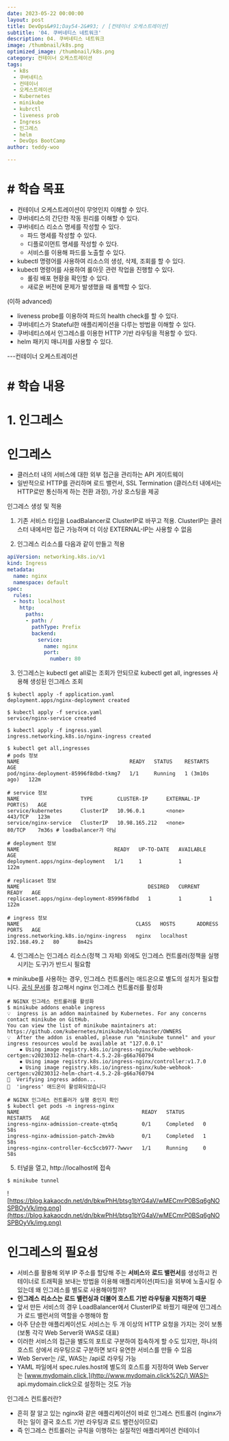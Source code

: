 ```yaml
---
date: 2023-05-22 00:00:00
layout: post
title: DevOps&#91;Day54-2&#93; / [컨테이너 오케스트레이션]
subtitle: '04. 쿠버네티스 네트워크'
description: 04. 쿠버네티스 네트워크
image: /thumbnail/k8s.png
optimized_image: /thumbnail/k8s.png
category: 컨테이너 오케스트레이션
tags:
  - k8s
  - 쿠버네티스
  - 컨테이너
  - 오케스트레이션
  - Kubernetes
  - minikube
  - kubrctl
  - liveness prob
  - Ingress
  - 인그레스
  - helm
  - DevOps BootCamp
author: teddy-woo

---
```


# **# 학습 목표**

- 컨테이너 오케스트레이션이 무엇인지 이해할 수 있다.
- 쿠버네티스의 간단한 작동 원리를 이해할 수 있다.
- 쿠버네티스 리소스 명세를 작성할 수 있다.
    - 파드 명세를 작성할 수 있다.
    - 디플로이먼트 명세를 작성할 수 있다.
    - 서비스를 이용해 파드를 노출할 수 있다.
- kubectl 명령어를 사용하여 리소스의 생성, 삭제, 조회를 할 수 있다.
- kubectl 명령어를 사용하여 롤아웃 관련 작업을 진행할 수 있다.
    - 롤링 배포 현황을 확인할 수 있다.
    - 새로운 버전에 문제가 발생했을 때 롤백할 수 있다.

(이하 advanced)

- liveness probe를 이용하여 파드의 health check를 할 수 있다.
- 쿠버네티스가 Stateful한 애플리케이션을 다루는 방법을 이해할 수 있다.
- 쿠버네티스에서 인그레스를 이용한 HTTP 기반 라우팅을 적용할 수 있다.
- helm 패키지 매니저를 사용할 수 있다.

---컨테이너 오케스트레이션

# **# 학습 내용**

# 1. 인그레스

# 인그레스

- 클러스터 내의 서비스에 대한 외부 접근을 관리하는 API 게이트웨이
- 일반적으로 HTTP를 관리하며 로드 밸런서, SSL Termination (클러스터 내에서는 HTTP로만 통신하게 하는 전환 과정), 가상 호스팅을 제공

인그레스 생성 및 적용

1) 기존 서비스 타입을 LoadBalancer로 ClusterIP로 바꾸고 적용. ClusterIP는 클러스터 내에서만 접근 가능하며 더 이상 EXTERNAL-IP는 사용할 수 없음

2) 인그레스 리소스를 다음과 같이 만들고 적용

```yaml
apiVersion: networking.k8s.io/v1
kind: Ingress
metadata:
  name: nginx
  namespace: default
spec:
  rules:
  - host: localhost
    http:
      paths:
      - path: /
        pathType: Prefix
        backend:
          service:
            name: nginx
            port:
              number: 80
```

3) 인그레스는 kubectl get all로는 조회가 안되므로 kubectl get all, ingresses 사용해 생성된 인그레스 조회

```
$ kubectl apply -f application.yaml
deployment.apps/nginx-deployment created

$ kubectl apply -f service.yaml
service/nginx-service created

$ kubectl apply -f ingress.yaml
ingress.networking.k8s.io/nginx-ingress created

$ kubectl get all,ingresses
# pods 정보
NAME                                    READY   STATUS    RESTARTS        AGE
pod/nginx-deployment-85996f8dbd-tkmg7   1/1     Running   1 (3m10s ago)   122m

# service 정보
NAME                    TYPE        CLUSTER-IP      EXTERNAL-IP   PORT(S)   AGE
service/kubernetes      ClusterIP   10.96.0.1       <none>        443/TCP   123m
service/nginx-service   ClusterIP   10.98.165.212   <none>        80/TCP    7m36s # loadbalancer가 아님

# deployment 정보
NAME                               READY   UP-TO-DATE   AVAILABLE   AGE
deployment.apps/nginx-deployment   1/1     1            1           122m

# replicaset 정보
NAME                                          DESIRED   CURRENT   READY   AGE
replicaset.apps/nginx-deployment-85996f8dbd   1         1         1       122m

# ingress 정보
NAME                                      CLASS   HOSTS       ADDRESS        PORTS   AGE
ingress.networking.k8s.io/nginx-ingress   nginx   localhost   192.168.49.2   80      8m42s
```

4) 인그레스는 인그레스 리소스(정책 그 자체) 외에도 인그레스 컨트롤러(정책을 실행시키는 도구)가 반드시 필요함

※ minikube를 사용하는 경우, 인그레스 컨트롤러는 애드온으로 별도의 설치가 필요합니다. [공식 문서](https://kubernetes.io/ko/docs/tasks/access-application-cluster/ingress-minikube/)를 참고해서 nginx 인그레스 컨트롤러를 활성화

```
# NGINX 인그레스 컨트롤러를 활성화
$ minikube addons enable ingress
💡  ingress is an addon maintained by Kubernetes. For any concerns contact minikube on GitHub.
You can view the list of minikube maintainers at: https://github.com/kubernetes/minikube/blob/master/OWNERS
💡  After the addon is enabled, please run "minikube tunnel" and your ingress resources would be available at "127.0.0.1"
    ▪ Using image registry.k8s.io/ingress-nginx/kube-webhook-certgen:v20230312-helm-chart-4.5.2-28-g66a760794
    ▪ Using image registry.k8s.io/ingress-nginx/controller:v1.7.0
    ▪ Using image registry.k8s.io/ingress-nginx/kube-webhook-certgen:v20230312-helm-chart-4.5.2-28-g66a760794
🔎  Verifying ingress addon...
🌟  'ingress' 애드온이 활성화되었습니다

# NGINX 인그레스 컨트롤러가 실행 중인지 확인
$ kubectl get pods -n ingress-nginx
NAME                                        READY   STATUS      RESTARTS   AGE
ingress-nginx-admission-create-qtm5q        0/1     Completed   0          58s
ingress-nginx-admission-patch-2mvkb         0/1     Completed   1          58s
ingress-nginx-controller-6cc5ccb977-7wwvr   1/1     Running     0          58s
```

5) 터널을 열고, http://localhost에 접속

```
$ minikube tunnel
```

![https://blog.kakaocdn.net/dn/bkwPhH/btsg1bYG4aV/wMECmrP0BSq6gNOSPBOyVk/img.png](https://blog.kakaocdn.net/dn/bkwPhH/btsg1bYG4aV/wMECmrP0BSq6gNOSPBOyVk/img.png)

# 인그레스의 필요성

- 서비스를 활용해 외부 IP 주소를 할당해 주는 **서비스**와 **로드 밸런서**를 생성하고 컨테이너로 트래픽을 보내는 방법을 이용해 애플리케이션(파드)을 외부에 노출시킬 수 있는데 왜 인그레스를 별도로 사용해야할까?
- **인그레스 리소스는 로드 밸런싱과 더불어 호스트 기반 라우팅을 지원하기 때문**
- 앞서 만든 서비스의 경우 LoadBalancer에서 ClusterIP로 바꿨기 때문에 인그레스가 로드 밸런서의 역할을 수행해야 함
- 아주 단순한 애플리케이션도 서비스는 두 개 이상의 HTTP 요청을 가지는 것이 보통 (보통 각각 Web Server와 WAS로 대표)
- 이러한 서비스의 접근을 별도의 포트로 구분하여 접속하게 할 수도 있지만, 하나의 호스트 상에서 라우팅으로 구분하면 보다 유연한 서비스를 만들 수 있음
- Web Server는 /로, WAS는 /api로 라우팅 가능
- YAML 파일에서 spec.rules.host에 별도의 호스트를 지정하여 Web Server는 [www.mydomain.click,](http://www.mydomain.click%2C/) WAS는 api.mydomain.click으로 설정하는 것도 가능

인그레스 컨트롤러란?

- 흔히 잘 알고 있는 nginx와 같은 애플리케이션이 바로 인그레스 컨트롤러 (nginx가 하는 일이 결국 호스트 기반 라우팅과 로드 밸런싱이므로)
- 즉 인그레스 컨트롤러는 규칙을 이행하는 실질적인 애플리케이션 컨테이너
